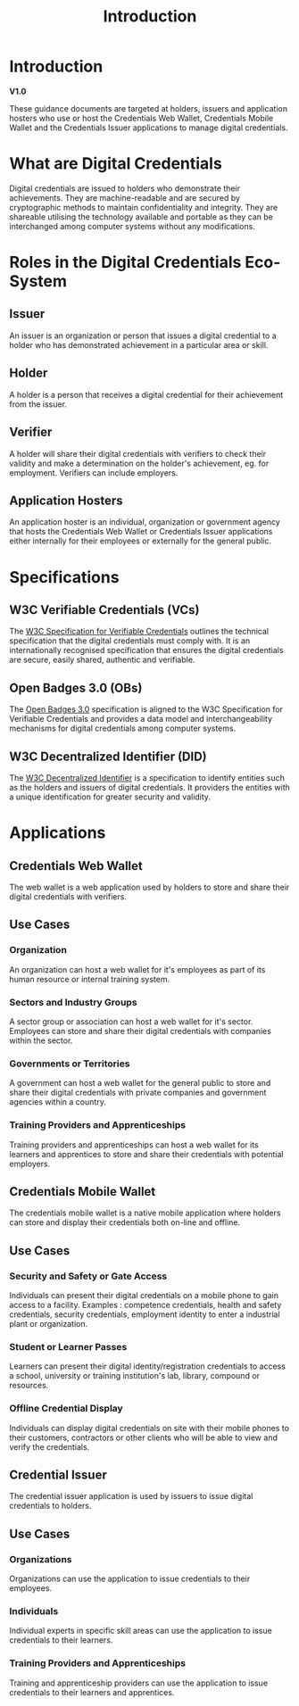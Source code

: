﻿---
title: Introduction
description: These guidance documents are for holders,issuers and application hosters who use the Credentials Web Wallet, Credentials Mobile Wallet and the Credentials Issuer applications.
has_children: false
nav_order: 1
---

# Introduction
**V1.0**

These guidance documents are targeted at holders, issuers and application hosters who use or host the Credentials Web Wallet, Credentials Mobile Wallet and the Credentials Issuer applications to manage digital credentials.

# What are Digital Credentials

Digital credentials are issued to holders who demonstrate their achievements. They are machine-readable and are secured by cryptographic methods to maintain confidentiality and integrity. They are shareable utilising the technology available and portable as they can be interchanged among computer systems without any modifications.

# Roles in the Digital Credentials Eco-System

## Issuer

An issuer is an organization or person that issues a digital credential to a holder who has demonstrated achievement in a particular area or skill.

## Holder

A holder is a person that receives a digital credential for their achievement from the issuer.

## Verifier

A holder will share their digital credentials with verifiers to check their validity and make a determination on the holder's achievement, eg. for employment. Verifiers can include employers.

## Application Hosters

An application hoster is an individual, organization or government agency that hosts the Credentials Web Wallet or Credentials Issuer applications either internally for their employees or externally for the general public.

# Specifications

## W3C Verifiable Credentials (VCs)

The [W3C Specification for Verifiable Credentials](https://www.w3.org/TR/vc-overview) outlines the technical specification that the digital credentials must comply with. It is an internationally recognised specification that ensures the digital credentials are secure, easily shared, authentic and verifiable.

## Open Badges 3.0 (OBs)

The [Open Badges 3.0](https://www.imsglobal.org/spec/ob/v3p0) specification is aligned to the W3C Specification for Verifiable Credentials and provides a data model and interchangeability mechanisms for digital credentials among computer systems.

## W3C Decentralized Identifier (DID)

The [W3C Decentralized Identifier](https://www.w3.org/TR/did-1.1/) is a specification to identify entities such as the holders and issuers of digital credentials. It providers the entities with a unique identification for greater security and validity.

# Applications

## Credentials Web Wallet

The web wallet is a web application used by holders to store and share their digital credentials with verifiers.

## Use Cases

### Organization

An organization can host a web wallet for it's employees as part of its human resource or internal training system.

### Sectors and Industry Groups

A sector group or association can host a web wallet for it's sector. Employees can store and share their digital credentials with companies within the sector.

### Governments or Territories

A government can host a web wallet for the general public to store and share their digital credentials with private companies and government agencies within a country.

### Training Providers and Apprenticeships

Training providers and apprenticeships can host a web wallet for its learners and apprentices to store and share their credentials with potential employers.

## Credentials Mobile Wallet

The credentials mobile wallet is a native mobile application where holders can store and display their credentials both on-line and offline.

## Use Cases

### Security and Safety or Gate Access

Individuals can present their digital credentials on a mobile phone to gain access to a facility. Examples : competence credentials, health and safety credentials, security credentials, employment identity to enter a industrial plant or organization.

### Student or Learner Passes

Learners can present their digital identity/registration credentials to access a school, university or training institution's lab, library, compound or resources.

### Offline Credential Display

Individuals can display digital credentials on site with their mobile phones to their customers, contractors or other clients who will be able to view and verify the credentials.

## Credential Issuer

The credential issuer application is used by issuers to issue digital credentials to holders.

## Use Cases

### Organizations

Organizations can use the application to issue credentials to their employees.

### Individuals

Individual experts in specific skill areas can use the application to issue credentials to their learners.

### Training Providers and Apprenticeships

Training and apprenticeship providers can use the application to issue credentials to their learners and apprentices.
